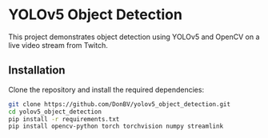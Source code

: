 # YOLOv5 Object Detection

This project demonstrates object detection using YOLOv5 and OpenCV on a live video stream from Twitch.

## Installation

Clone the repository and install the required dependencies:

```sh
git clone https://github.com/DonBV/yolov5_object_detection.git
cd yolov5_object_detection
pip install -r requirements.txt
pip install opencv-python torch torchvision numpy streamlink
